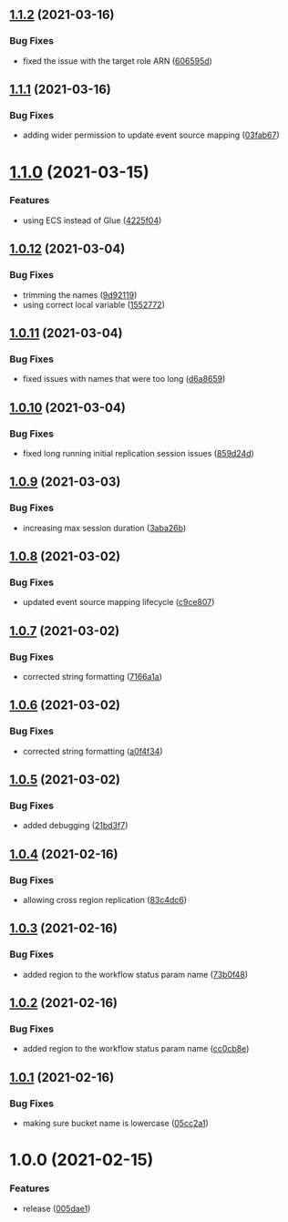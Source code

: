 ## [1.1.2](http://bitbucket.org/adaptavistlabs/module-dynamodb-replication/compare/v1.1.1...v1.1.2) (2021-03-16)


### Bug Fixes

* fixed the issue with the target role ARN ([606595d](http://bitbucket.org/adaptavistlabs/module-dynamodb-replication/commits/606595d92d1d3953c9258b31f4a6953f653220d5))

## [1.1.1](http://bitbucket.org/adaptavistlabs/module-dynamodb-replication/compare/v1.1.0...v1.1.1) (2021-03-16)


### Bug Fixes

* adding wider permission to update event source mapping ([03fab67](http://bitbucket.org/adaptavistlabs/module-dynamodb-replication/commits/03fab670a1fc3efeb67a9a8dd0a5ebe835d98b59))

# [1.1.0](http://bitbucket.org/adaptavistlabs/module-dynamodb-replication/compare/v1.0.12...v1.1.0) (2021-03-15)


### Features

* using ECS instead of Glue ([4225f04](http://bitbucket.org/adaptavistlabs/module-dynamodb-replication/commits/4225f0480c40a22e04e09eb6d8c75ee881d9954c))

## [1.0.12](http://bitbucket.org/adaptavistlabs/module-dynamodb-replication/compare/v1.0.11...v1.0.12) (2021-03-04)


### Bug Fixes

* trimming the names ([9d92119](http://bitbucket.org/adaptavistlabs/module-dynamodb-replication/commits/9d9211920e0b4161e6d2e608bfd398b420f54fb9))
* using correct local variable ([1552772](http://bitbucket.org/adaptavistlabs/module-dynamodb-replication/commits/15527724edb4a0e1c26ce71f435b17cf522fc1b4))

## [1.0.11](http://bitbucket.org/adaptavistlabs/module-dynamodb-replication/compare/v1.0.10...v1.0.11) (2021-03-04)


### Bug Fixes

* fixed issues with names that were too long ([d6a8659](http://bitbucket.org/adaptavistlabs/module-dynamodb-replication/commits/d6a865989f9703d7b0ef60cdc696f3b4f2002aaa))

## [1.0.10](http://bitbucket.org/adaptavistlabs/module-dynamodb-replication/compare/v1.0.9...v1.0.10) (2021-03-04)


### Bug Fixes

* fixed long running initial replication session issues ([859d24d](http://bitbucket.org/adaptavistlabs/module-dynamodb-replication/commits/859d24d35214d0808ab1f8b6301cf274a6abb475))

## [1.0.9](http://bitbucket.org/adaptavistlabs/module-dynamodb-replication/compare/v1.0.8...v1.0.9) (2021-03-03)


### Bug Fixes

* increasing max session duration ([3aba26b](http://bitbucket.org/adaptavistlabs/module-dynamodb-replication/commits/3aba26b18a30e83044cf2b525014ae190153cb1a))

## [1.0.8](http://bitbucket.org/adaptavistlabs/module-dynamodb-replication/compare/v1.0.7...v1.0.8) (2021-03-02)


### Bug Fixes

* updated event source mapping lifecycle ([c9ce807](http://bitbucket.org/adaptavistlabs/module-dynamodb-replication/commits/c9ce807c40d292070db1671de73214801733e0d2))

## [1.0.7](http://bitbucket.org/adaptavistlabs/module-dynamodb-replication/compare/v1.0.6...v1.0.7) (2021-03-02)


### Bug Fixes

* corrected string formatting ([7166a1a](http://bitbucket.org/adaptavistlabs/module-dynamodb-replication/commits/7166a1a9240da0a3e08e870f72fd26b252700b24))

## [1.0.6](http://bitbucket.org/adaptavistlabs/module-dynamodb-replication/compare/v1.0.5...v1.0.6) (2021-03-02)


### Bug Fixes

* corrected string formatting ([a0f4f34](http://bitbucket.org/adaptavistlabs/module-dynamodb-replication/commits/a0f4f34f0655855d4548b73e5855a00387af9e1b))

## [1.0.5](http://bitbucket.org/adaptavistlabs/module-dynamodb-replication/compare/v1.0.4...v1.0.5) (2021-03-02)


### Bug Fixes

* added debugging ([21bd3f7](http://bitbucket.org/adaptavistlabs/module-dynamodb-replication/commits/21bd3f7c0ff7bcc40d50df466aeb5a6fef5a87a6))

## [1.0.4](http://bitbucket.org/adaptavistlabs/module-dynamodb-replication/compare/v1.0.3...v1.0.4) (2021-02-16)


### Bug Fixes

* allowing cross region replication ([83c4dc6](http://bitbucket.org/adaptavistlabs/module-dynamodb-replication/commits/83c4dc6ba27ef64e4be10c0b925fce21f0a9197b))

## [1.0.3](http://bitbucket.org/adaptavistlabs/module-dynamodb-replication/compare/v1.0.2...v1.0.3) (2021-02-16)


### Bug Fixes

* added region to the workflow status param name ([73b0f48](http://bitbucket.org/adaptavistlabs/module-dynamodb-replication/commits/73b0f480bbd38dec64410a33f82a936eb3fc3131))

## [1.0.2](http://bitbucket.org/adaptavistlabs/module-dynamodb-replication/compare/v1.0.1...v1.0.2) (2021-02-16)


### Bug Fixes

* added region to the workflow status param name ([cc0cb8e](http://bitbucket.org/adaptavistlabs/module-dynamodb-replication/commits/cc0cb8eb6c7b2fdd93e2ce82ae5eb7d77c41167e))

## [1.0.1](http://bitbucket.org/adaptavistlabs/module-dynamodb-replication/compare/v1.0.0...v1.0.1) (2021-02-16)


### Bug Fixes

* making sure bucket name is lowercase ([05cc2a1](http://bitbucket.org/adaptavistlabs/module-dynamodb-replication/commits/05cc2a1b80d742cc8fe8e34f5effd198d8764ebf))

# 1.0.0 (2021-02-15)


### Features

* release ([005dae1](http://bitbucket.org/adaptavistlabs/module-dynamodb-replication/commits/005dae1bc4866f505ff0b7fcae57b4907378ce03))
